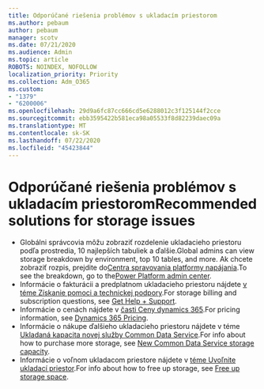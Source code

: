```yaml
---
title: Odporúčané riešenia problémov s ukladacím priestorom
ms.author: pebaum
author: pebaum
manager: scotv
ms.date: 07/21/2020
ms.audience: Admin
ms.topic: article
ROBOTS: NOINDEX, NOFOLLOW
localization_priority: Priority
ms.collection: Adm_O365
ms.custom:
- "1379"
- "6200006"
ms.openlocfilehash: 29d9a6fc87cc666cd5e6288012c3f125144f2cce
ms.sourcegitcommit: ebb3595422b581eca98a05533f8d82239daec09a
ms.translationtype: MT
ms.contentlocale: sk-SK
ms.lasthandoff: 07/22/2020
ms.locfileid: "45423844"
---
```

# <a name="recommended-solutions-for-storage-issues"></a><span data-ttu-id="e4da0-102">Odporúčané riešenia problémov s ukladacím priestorom</span><span class="sxs-lookup"><span data-stu-id="e4da0-102">Recommended solutions for storage issues</span></span>

- <span data-ttu-id="e4da0-103">Globálni správcovia môžu zobraziť rozdelenie ukladacieho priestoru podľa prostredia, 10 najlepších tabuliek a ďalšie.</span><span class="sxs-lookup"><span data-stu-id="e4da0-103">Global admins can view storage breakdown by environment, top 10 tables, and more.</span></span> <span data-ttu-id="e4da0-104">Ak chcete zobraziť rozpis, prejdite do[Centra spravovania platformy napájania](https://admin.powerplatform.microsoft.com/analytics/d365ce).</span><span class="sxs-lookup"><span data-stu-id="e4da0-104">To see the breakdown, go to the[Power Platform admin center](https://admin.powerplatform.microsoft.com/analytics/d365ce).</span></span> 
- <span data-ttu-id="e4da0-105">Informácie o fakturácii a predplatnom ukladacieho priestoru nájdete [v téme Získanie pomoci a technickej podpory](https://docs.microsoft.com/dynamics365/customer-engagement/admin/contact-information-microsoft-dynamics-365-online-billing-support).</span><span class="sxs-lookup"><span data-stu-id="e4da0-105">For storage billing and subscription questions, see [Get Help + Support](https://docs.microsoft.com/dynamics365/customer-engagement/admin/contact-information-microsoft-dynamics-365-online-billing-support).</span></span>
- <span data-ttu-id="e4da0-106">Informácie o cenách nájdete v [časti Ceny dynamics 365](https://dynamics.microsoft.com/pricing/).</span><span class="sxs-lookup"><span data-stu-id="e4da0-106">For pricing information, see [Dynamics 365 Pricing](https://dynamics.microsoft.com/pricing/).</span></span>
- <span data-ttu-id="e4da0-107">Informácie o nákupe ďalšieho ukladacieho priestoru nájdete v téme [Ukladaná kapacita novej služby Common Data Service](https://go.microsoft.com/fwlink/p/?linkid=2010782).</span><span class="sxs-lookup"><span data-stu-id="e4da0-107">For info about how to purchase more storage, see [New Common Data Service storage capacity](https://go.microsoft.com/fwlink/p/?linkid=2010782).</span></span>
- <span data-ttu-id="e4da0-108">Informácie o voľnom ukladacom priestore nájdete v [téme Uvoľnite ukladací priestor](https://go.microsoft.com/fwlink/p/?linkid=2011105).</span><span class="sxs-lookup"><span data-stu-id="e4da0-108">For info about how to free up storage, see [Free up storage space](https://go.microsoft.com/fwlink/p/?linkid=2011105).</span></span>